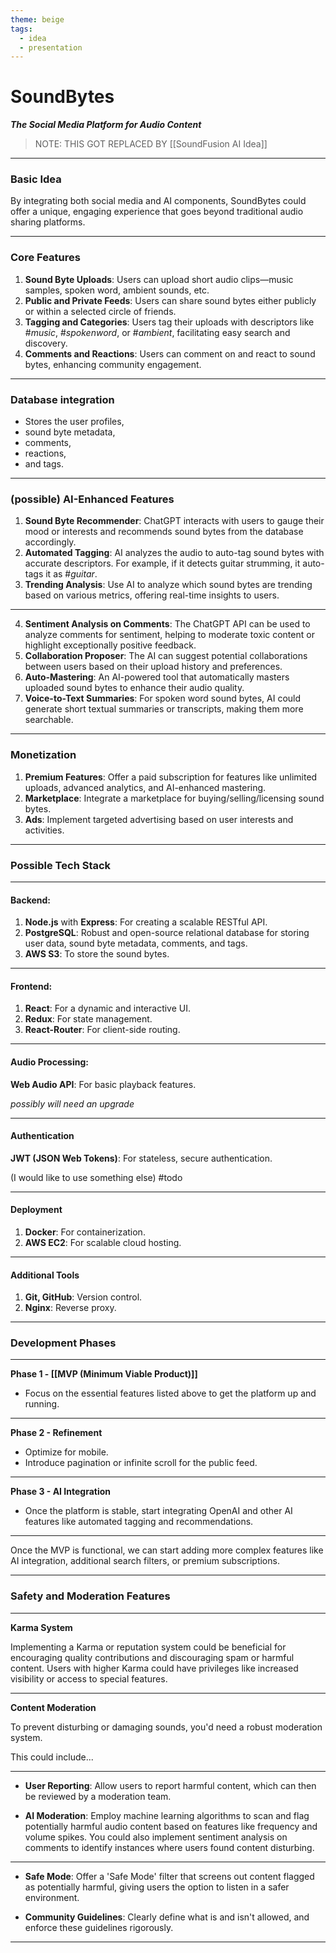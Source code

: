 ```yaml
---
theme: beige
tags:
  - idea
  - presentation
---
```

# SoundBytes
***The Social Media Platform for Audio Content***

> NOTE: THIS GOT REPLACED BY [[SoundFusion AI Idea]]

---
### Basic Idea

By integrating both social media and AI components, SoundBytes could offer a unique, engaging experience that goes beyond traditional audio sharing platforms.

---
### Core Features

1.	**Sound Byte Uploads**: Users can upload short audio clips—music samples, spoken word, ambient sounds, etc.
2.	**Public and Private Feeds**: Users can share sound bytes either publicly or within a selected circle of friends.
3.	**Tagging and Categories**: Users tag their uploads with descriptors like #*music*, #*spokenword*, or #*ambient*, facilitating easy search and discovery.
4.	**Comments and Reactions**: Users can comment on and react to sound bytes, enhancing community engagement.

---
### Database integration

- Stores the user profiles, 
- sound byte metadata, 
- comments, 
- reactions, 
- and tags.

---

### (possible) AI-Enhanced Features

1.	**Sound Byte Recommender**: ChatGPT interacts with users to gauge their mood or interests and recommends sound bytes from the database accordingly.
2.	**Automated Tagging**: AI analyzes the audio to auto-tag sound bytes with accurate descriptors. For example, if it detects guitar strumming, it auto-tags it as #*guitar*.
3.	**Trending Analysis**: Use AI to analyze which sound bytes are trending based on various metrics, offering real-time insights to users.

---

4.	**Sentiment Analysis on Comments**: The ChatGPT API can be used to analyze comments for sentiment, helping to moderate toxic content or highlight exceptionally positive feedback.
5.	**Collaboration Proposer**: The AI can suggest potential collaborations between users based on their upload history and preferences.
6.	**Auto-Mastering**: An AI-powered tool that automatically masters uploaded sound bytes to enhance their audio quality.
7.	**Voice-to-Text Summaries**: For spoken word sound bytes, AI could generate short textual summaries or transcripts, making them more searchable.

---
### Monetization

1.	**Premium Features**: Offer a paid subscription for features like unlimited uploads, advanced analytics, and AI-enhanced mastering.
2.	**Marketplace**: Integrate a marketplace for buying/selling/licensing sound bytes.
3.	**Ads**: Implement targeted advertising based on user interests and activities.

---
### Possible Tech Stack
---
#### Backend:

1. **Node.js** with **Express**: For creating a scalable RESTful API.
2. **PostgreSQL**: Robust and open-source relational database for storing user data, sound byte metadata, comments, and tags.
3. **AWS S3**: To store the sound bytes.
---
#### Frontend:

1. **React**: For a dynamic and interactive UI.
2. **Redux**: For state management.
3. **React-Router**: For client-side routing.
---
#### Audio Processing:

**Web Audio API**: For basic playback features.

*possibly will need an upgrade*

---
#### Authentication

**JWT (JSON Web Tokens)**: For stateless, secure authentication.

(I would like to use something else) #todo

---
#### Deployment

1. **Docker**: For containerization.
2. **AWS EC2**: For scalable cloud hosting.
---
#### Additional Tools

1. **Git, GitHub**: Version control.
2. **Nginx**: Reverse proxy.

---
### Development Phases
---

**Phase 1 - [[MVP (Minimum Viable Product)]]**
   - Focus on the essential features listed above to get the platform up and running.
---
**Phase 2 - Refinement**
   - Optimize for mobile.
   - Introduce pagination or infinite scroll for the public feed.
---
**Phase 3 - AI Integration**
   - Once the platform is stable, start integrating OpenAI and other AI features like automated tagging and recommendations.
---
Once the MVP is functional, we can start adding more complex features like AI integration, additional search filters, or premium subscriptions.

---
### Safety and Moderation Features

---

**Karma System**

Implementing a Karma or reputation system could be beneficial for encouraging quality contributions and discouraging spam or harmful content. Users with higher Karma could have privileges like increased visibility or access to special features.

---

**Content Moderation**

To prevent disturbing or damaging sounds, you'd need a robust moderation system. 

This could include...

---

- **User Reporting**: Allow users to report harmful content, which can then be reviewed by a moderation team.

- **AI Moderation**: Employ machine learning algorithms to scan and flag potentially harmful audio content based on features like frequency and volume spikes. You could also implement sentiment analysis on comments to identify instances where users found content disturbing.
---
- **Safe Mode**: Offer a 'Safe Mode' filter that screens out content flagged as potentially harmful, giving users the option to listen in a safer environment.

- **Community Guidelines**: Clearly define what is and isn't allowed, and enforce these guidelines rigorously.
---
